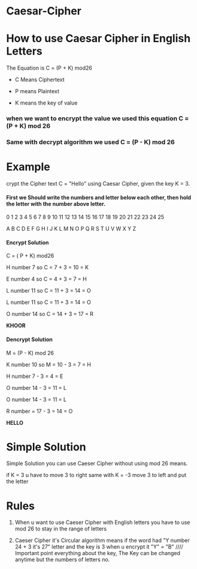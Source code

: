 # Caesar-Cipher

# How to use Caesar Cipher in English Letters
The Equation is C = (P + K) mod26 

* C Means Ciphertext

* P means Plaintext

* K  means the key of value

### when we want to encrypt the value we used this equation C = (P + K) mod 26 
### Same with decrypt algorithm we used C = (P - K) mod 26 

# Example 
crypt the Cipher text C = "Hello" using Caesar Cipher, given the key K = 3.
#### First we Should write the numbers and letter below each other, then hold the letter with the number above letter.
0 1 2 3 4 5 6 7 8 9 10 11 12 13 14 15 16 17 18 19 20 21 22 23 24 25

A  B  C  D  E  F  G  H  I  J  K  L  M  N  O  P  Q  R  S  T  U  V  W  X  Y  Z

#### Encrypt Solution
C = ( P + K) mod26 

H number 7 so  C = 7 + 3 = 10 = K 

E number 4 so C = 4 + 3 = 7 = H 

L number 11 so C = 11 + 3 = 14 = O 

L number 11 so C = 11 + 3 = 14 = O 

O number 14 so C = 14 + 3 = 17 = R

**KHOOR**
#### Dencrypt Solution
M = (P - K) mod 26 

K number 10 so M = 10 - 3 = 7 = H

H number 7 - 3 = 4 = E

O number 14 - 3 = 11 = L 

O number 14 - 3 = 11 = L 

R number = 17 - 3 = 14 = O 

**HELLO**
# Simple Solution
Simple Solution you can use Caeser Cipher without using mod 26 means.

if K = 3 u have to move 3 to right same with K = -3 move 3 to left and put the letter 
# Rules 

1. When u want to use Caeser Cipher with English letters you have to use mod 26 to stay in the range of letters
   
2. Caeser Cipher it's Circular algorithm means if the word had "Y number 24 + 3 it's 27" letter and the key is 3 when u encrypt it "Y" = "B" //// Important point everything about the key, The Key can be changed anytime but the numbers of letters no.






